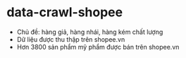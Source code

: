 # data-crawl-shopee
- Chủ đề: hàng giả, hàng nhái, hàng kém chất lượng
- Dữ liệu được thu thập trên shopee.vn
- Hơn 3800 sản phẩm mỹ phẩm được bán trên shopee.vn
